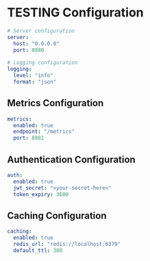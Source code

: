 # TESTING Configuration

```yaml
# Server configuration
server:
  host: "0.0.0.0"
  port: 8080
  
# Logging configuration
logging:
  level: "info"
  format: "json"
```

## Metrics Configuration

```yaml
metrics:
  enabled: true
  endpoint: "/metrics"
  port: 8081
```

## Authentication Configuration

```yaml
auth:
  enabled: true
  jwt_secret: "<your-secret-here>"
  token_expiry: 3600
```

## Caching Configuration

```yaml
caching:
  enabled: true
  redis_url: "redis://localhost:6379"
  default_ttl: 300
```
